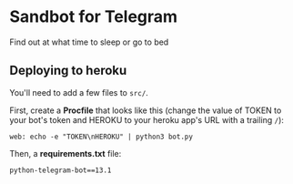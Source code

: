 # Sandbot for Telegram
Find out at what time to sleep or go to bed

## Deploying to heroku
You'll need to add a few files to `src/`.

First, create a **Procfile** that looks like this (change the value of TOKEN to your bot's token and HEROKU to your heroku app's URL with a trailing `/`):
```
web: echo -e "TOKEN\nHEROKU" | python3 bot.py
```

Then, a **requirements.txt** file:
```
python-telegram-bot==13.1
```
